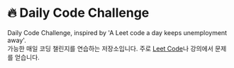 # 🔥 Daily Code Challenge
Daily Code Challenge, inspired by 'A Leet code a day keeps unemployment away'.  
가능한 매일 코딩 챌린지를 연습하는 저장소입니다. 주로 [Leet Code](https://leetcode.com/)나 강의에서 문제를 얻습니다. 
